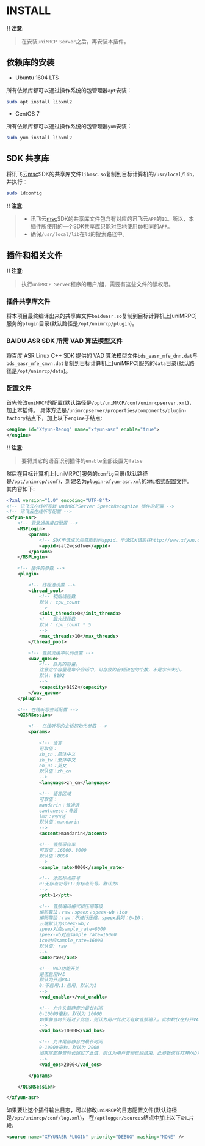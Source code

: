 # INSTALL

**‼ 注意**:

> 在安装`uniMRCP Server`之后，再安装本插件。

## 依赖库的安装

- Ubuntu 1604 LTS

所有依赖库都可以通过操作系统的包管理器`apt`安装：

```sh
sudo apt install libxml2
```

- CentOS 7

所有依赖库都可以通过操作系统的包管理器`yum`安装：

```sh
sudo yum install libxml2
```

## SDK 共享库

将讯飞云[msc]SDK的共享库文件`libmsc.so`复制到目标计算机的`/usr/local/lib`，并执行：

```sh
sudo ldconfig
```

**‼ 注意**:

> - 讯飞云[msc]SDK的共享库文件包含有对应的讯飞云`APP`的`ID`。所以，本插件所使用的一个SDK共享库只能对应地使用`ID`相同的`APP`。
> - 确保`/usr/local/lib`在`ld`的搜索路径中。

## 插件和相关文件

**‼ 注意**:

> 执行`uniMRCP Server`程序的用户/组，需要有这些文件的读权限。

### 插件共享库文件

将本项目最终编译出来的共享库文件`baiduasr.so`复制到目标计算机上[uniMRPC]服务的`plugin`目录(默认路径是`/opt/unimrcp/plugin`)。

### BAIDU ASR SDK 所需 VAD 算法模型文件

将百度 ASR Linux C++ SDK 提供的 VAD 算法模型文件`bds_easr_mfe_dnn.dat`与`bds_easr_mfe_cmvn.dat`复制到目标计算机上[uniMRPC]服务的`data`目录(默认路径是`/opt/unimrcp/data`)。

### 配置文件

首先修改`uniMRCP`的配置(默认路径是`/opt/uniMRCP/conf/unimrcpserver.xml`)，加上本插件。
具体方法是`/unimrcpserver/properties/components/plugin-factory`结点下，加上以下`engine`子结点:

```xml
<engine id="Xfyun-Recog" name="xfyun-asr" enable="true">
</engine>
```

**‼ 注意**:

> 要将其它的语音识别插件的`enable`全部设置为`false`

然后在目标计算机上[uniMRPC]服务的`config`目录(默认路径是`/opt/unimrcp/conf`)，新建名为`plugin-xfyun-asr.xml`的`XML`格式配置文件。
其内容如下:

```xml
<?xml version="1.0" encoding="UTF-8"?>
<!-- 讯飞云在线听写转 uniMRCPServer SpeechRecognize 插件的配置 -->
<!-- 讯飞云在线听写配置 -->
<xfyun-asr>
    <!-- 登录通用接口配置 -->
    <MSPLogin>
        <params>
            <!-- SDK申请成功后获取到的appid。申请SDK请前往http://www.xfyun.cn/，此参数必须传入 -->
            <appid>sat2wqsdfwe</appid>
        </params>
    </MSPLogin>

    <!-- 插件的参数 -->
    <plugin>

        <!-- 线程池设置 -->
        <thread_pool>
            <!-- 初始线程数
            默认： cpu_count
            -->
            <init_threads>0</init_threads>
            <!-- 最大线程数
            默认： cpu_count * 5
            -->
            <max_threads>10</max_threads>
        </thread_pool>

        <!-- 音频流缓冲队列设置 -->
        <wav_queue>
            <!-- 队列的容量。
            注意这个容量是每个会话中，可存放的音频流包的个数，不是字节大小。
            默认: 8192
            -->
            <capacity>8192</capacity>
        </wav_queue>
    </plugin>

    <!-- 在线听写会话配置 -->
    <QISRSession>

        <!-- 在线听写的会话初始化参数 -->
        <params>

            <!-- 语言
            可取值：
            zh_cn：简体中文
            zh_tw：繁体中文
            en_us：英文
            默认值：zh_cn
            -->
            <language>zh_cn</language>

            <!-- 语言区域
            可取值：
            mandarin：普通话
            cantonese：粤语
            lmz：四川话
            默认值：mandarin
            -->
            <accent>mandarin</accent>

            <!-- 音频采样率
            可取值：16000，8000
            默认值：8000
            -->
            <sample_rate>8000</sample_rate>

            <!-- 添加标点符号
            0:无标点符号;1:有标点符号。默认为1
            -->
            <ptt>1</ptt>

            <!-- 音频编码格式和压缩等级
            编码算法：raw；speex；speex-wb；ico
            编码等级：raw：不进行压缩。speex系列：0-10；
            云端默认为speex-wb;7
            speex对应sample_rate=8000
            speex-wb对应sample_rate=16000
            ico对应sample_rate=16000
            默认值: raw
            -->
            <aue>raw</aue>

            <!-- VAD功能开关
            是否启用VAD
            默认为开启VAD
            0:不启用;1:启用。默认为1
            -->
            <vad_enable></vad_enable>

            <!-- 允许头部静音的最长时间
            0-10000毫秒。默认为 10000
            如果静音时长超过了此值，则认为用户此次无有效音频输入。此参数仅在打开VAD功能时有效。
            -->
            <vad_bos>10000</vad_bos>

            <!-- 允许尾部静音的最长时间
            0-10000毫秒。默认为 2000
            如果尾部静音时长超过了此值，则认为用户音频已经结束，此参数仅在打开VAD功能时有效。
            -->
            <vad_eos>2000</vad_eos>

        </params>

    </QISRSession>

</xfyun-asr>
```

如果要让这个插件输出日志，可以修改`uniMRCP`的日志配置文件(默认路径是`/opt/unimrcp/conf/log.xml`)，
在`/aptlogger/sources`结点中加上以下`XML`片段:

```xml
<source name="XFYUNASR-PLUGIN" priority="DEBUG" masking="NONE" />
```

[uniMRCP]: http://unimrcp.org/
[xfyun]: http://www.xfyun.cn/
[msc]: https://www.kancloud.cn/iflytek_sdk/iflytek_msc_novoice
